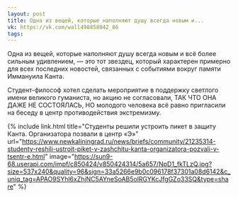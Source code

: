 ```yaml
---
layout: post
title: Одна из вещей, которые наполняют душу всегда новым и...
vk: https://vk.com/wall498858042_86
tags:
---
```

Одна из вещей, которые наполняют душу всегда новым и всё более сильным удивлением, — это тот звездец, который характерен примерно для всех последних новостей, связанных с событиями вокруг памяти Иммануила Канта.

Студент-философ хотел сделать мероприятие в поддержку светлого имени великого гуманиста, но акцию не согласовали, ТАК ЧТО ОНА ДАЖЕ НЕ СОСТОЯЛАСЬ, НО молодого человека всё равно пригласили на беседу в центр противодействия экстремизму.

{% include link.html title="Студенты решили устроить пикет в защиту Канта. Организатора позвали в центр «Э»" url="https://www.newkaliningrad.ru/news/briefs/community/21235314-studenty-reshili-ustroit-piket-v-zashchitu-kanta-organizatora-pozvali-v-tsentr-e.html" image="https://sun9-68.userapi.com/impf/c850424/v850424314/5a657/NpD1_fkTLzQ.jpg?size=537x240&quality=96&sign=33a5266e9b0c096178f37301a08d6142&c_uniq_tag=APAO9SYhl6xZhjNC5AYneSoAB5olRGYKcJfgGZo33SQ&type=share" %}